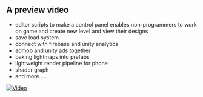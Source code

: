 ## A preview video
- editor scripts to make a control panel enables non-programmers to work on game and create new level and view their designs
- save load system
- connect with firebase and unity analytics
- admob and unity ads together
- baking lightmaps into prefabs
- lightweight render pipeline for phone
- shader graph
- and more.....

[![Video](https://img.youtube.com/vi/ATKE-jEDqQY/maxresdefault.jpg)](https://www.youtube.com/watch?v=ATKE-jEDqQY)
